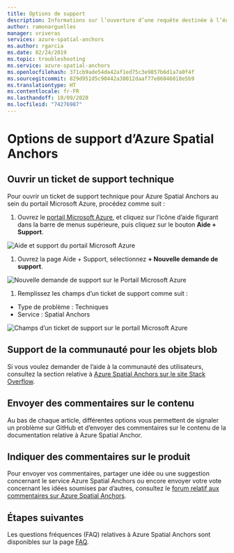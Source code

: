 ```yaml
---
title: Options de support
description: Informations sur l’ouverture d’une requête destinée à l’équipe de support Azure Spatial Anchors.
author: ramonarguelles
manager: vriveras
services: azure-spatial-anchors
ms.author: rgarcia
ms.date: 02/24/2019
ms.topic: troubleshooting
ms.service: azure-spatial-anchors
ms.openlocfilehash: 371cb9ade54da42af1ed75c3e9857b6d1a7a0f4f
ms.sourcegitcommit: 829d951d5c90442a38012daaf77e86046018e5b9
ms.translationtype: HT
ms.contentlocale: fr-FR
ms.lasthandoff: 10/09/2020
ms.locfileid: "74276987"
---
```

# <a name="azure-spatial-anchors-support-options"></a>Options de support d’Azure Spatial Anchors

## <a name="open-a-tech-support-ticket"></a>Ouvrir un ticket de support technique

Pour ouvrir un ticket de support technique pour Azure Spatial Anchors au sein du portail Microsoft Azure, procédez comme suit :

1. Ouvrez le [portail Microsoft Azure](https://azure.microsoft.com/account/), et cliquez sur l’icône d’aide figurant dans la barre de menus supérieure, puis cliquez sur le bouton **Aide + Support**.

![Aide et support du portail Microsoft Azure](./media/spatial-anchor-support.png)

1. Ouvrez la page Aide + Support, sélectionnez **+ Nouvelle demande de support**.

![Nouvelle demande de support sur le Portail Microsoft Azure](./media/spatial-anchor-support2.png)

1. Remplissez les champs d’un ticket de support comme suit :

- Type de problème : Techniques
- Service : Spatial Anchors

![Champs d’un ticket de support sur le portail Microsoft Azure](./media/spatial-anchor-support3.png)

## <a name="community-support"></a>Support de la communauté pour les objets blob

Si vous voulez demander de l’aide à la communauté des utilisateurs, consultez la section relative à [Azure Spatial Anchors sur le site Stack Overflow](https://stackoverflow.com/questions/tagged/azure-spatial-anchors).

## <a name="provide-content-feedback"></a>Envoyer des commentaires sur le contenu

Au bas de chaque article, différentes options vous permettent de signaler un problème sur GitHub et d’envoyer des commentaires sur le contenu de la documentation relative à Azure Spatial Anchor.

## <a name="provide-product-feedback"></a>Indiquer des commentaires sur le produit

Pour envoyer vos commentaires, partager une idée ou une suggestion concernant le service Azure Spatial Anchors ou encore envoyer votre vote concernant les idées soumises par d’autres, consultez le [forum relatif aux commentaires sur Azure Spatial Anchors](https://feedback.azure.com/forums/919252-azure-spatial-anchors).

## <a name="next-steps"></a>Étapes suivantes

Les questions fréquences (FAQ) relatives à Azure Spatial Anchors sont disponibles sur la page [FAQ](spatial-anchor-faq.md).
